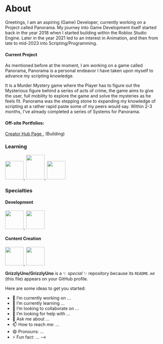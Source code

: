 # About


Greetings, 
I am an aspiring (Game) Developer, currently working on a Project called Panorama. 
My journey into Game Development itself started back in the year 2018 when I started building within the Roblox Studio Engine.
Later in the year 2021 led to an interest in Animation, and then from late to mid-2023 into Scripting/Programming.

#### Current Project
As mentioned before at the moment, I am working on a game called Panorama, Panorama is a personal endeavor I have taken upon myself to advance my scripting knowledge. 

It is a Murder Mystery game where the Player has to figure out the Mysterious figure behind a series of acts of crime, the game aims to give the user, full mobility to explore the game and solve the mysteries as he feels fit.
Panorama was the stepping stone to expanding my knowledge of scripting at a rather rapid paste some of my peers would say.
Within 2-3 months, I've already completed a series of Systems for Panorama.

#### Off-site Portfolios:
<a href="https://create.roblox.com/talent/creators/755648804"> Creator Hub Page </a>, (Building)

### Learning
<img src="https://github.com/GrizzlyUno/GrizzlyUno/assets/122688392/4fbbe295-2779-43ad-85c1-69289a871b2c" width="60" height="60">, <img src="https://github.com/GrizzlyUno/GrizzlyUno/assets/122688392/f767d845-769f-4aab-b069-716b28b48d6c" width="60" height="80">, <img src="https://github.com/GrizzlyUno/GrizzlyUno/assets/122688392/4babab7d-df68-46a2-9d3c-db0d78326340" width="60" height="60">

### Specialties
#### Development
<img src="https://github.com/GrizzlyUno/GrizzlyUno/assets/122688392/0590165e-fc65-49bb-a7eb-54bc28a4f574" width="60" height="60">, <img src="https://github.com/GrizzlyUno/GrizzlyUno/assets/122688392/c1754d55-713c-4f73-a2de-697165d67afb" width="60" height="60">
#### Content Creation
<img src="https://github.com/GrizzlyUno/GrizzlyUno/assets/122688392/b8c756a5-39f4-4a90-a0ff-9d1ddafd7e7f" width="60" height="60">, <img src="https://github.com/GrizzlyUno/GrizzlyUno/assets/122688392/c5c24d4d-5ea0-43bf-b0cf-6653ace3489d" width="60" height="60">

**GrizzlyUno/GrizzlyUno** is a ✨ _special_ ✨ repository because its `README.md` (this file) appears on your GitHub profile.

Here are some ideas to get you started:

- 🔭 I’m currently working on ...
- 🌱 I’m currently learning ...
- 👯 I’m looking to collaborate on ...
- 🤔 I’m looking for help with ...
- 💬 Ask me about ...
- 📫 How to reach me: ...
- 😄 Pronouns: ...
- ⚡ Fun fact: ...
-->
